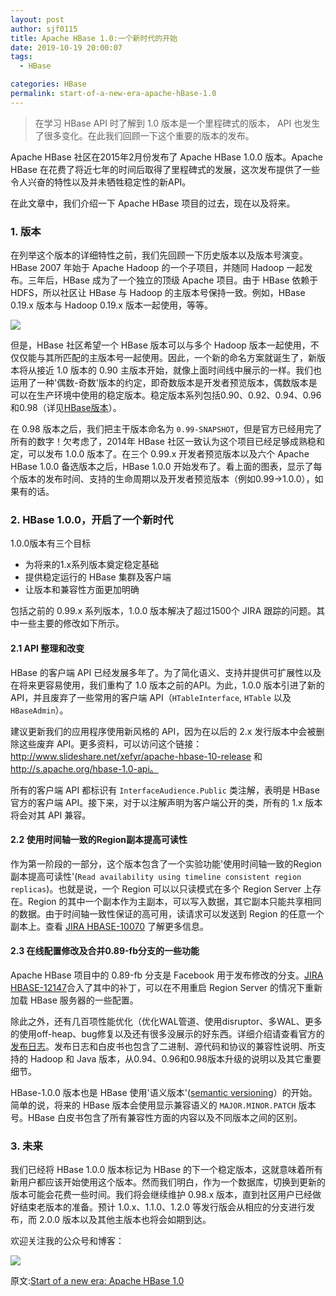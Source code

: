 ```yaml
---
layout: post
author: sjf0115
title: Apache HBase 1.0:一个新时代的开始
date: 2019-10-19 20:00:07
tags:
  - HBase

categories: HBase
permalink: start-of-a-new-era-apache-hBase-1.0
---
```


> 在学习 HBase API 时了解到 1.0 版本是一个里程碑式的版本， API 也发生了很多变化。在此我们回顾一下这个重要的版本的发布。

Apache HBase 社区在2015年2月份发布了 Apache HBase 1.0.0 版本。Apache HBase 在花费了将近七年的时间后取得了里程碑式的发展，这次发布提供了一些令人兴奋的特性以及并未牺牲稳定性的新API。

在此文章中，我们介绍一下 Apache HBase 项目的过去，现在以及将来。

### 1. 版本

在列举这个版本的详细特性之前，我们先回顾一下历史版本以及版本号演变。HBase 2007 年始于 Apache Hadoop 的一个子项目，并随同 Hadoop 一起发布。三年后，HBase 成为了一个独立的顶级 Apache 项目。由于 HBase 依赖于 HDFS，所以社区让 HBase 与 Hadoop 的主版本号保持一致。例如，HBase 0.19.x 版本与 Hadoop 0.19.x 版本一起使用，等等。

![](https://github.com/sjf0115/PubLearnNotes/blob/master/image/HBase/start-of-a-new-era-apache-hBase-1.0.jpeg?raw=true)

但是，HBase 社区希望一个 HBase 版本可以与多个 Hadoop 版本一起使用，不仅仅能与其所匹配的主版本号一起使用。因此，一个新的命名方案就诞生了，新版本将从接近 1.0 版本的 0.90 主版本开始，就像上面时间线中展示的一样。我们也运用了一种'偶数-奇数'版本的约定，即奇数版本是开发者预览版本，偶数版本是可以在生产环境中使用的稳定版本。稳定版本系列包括0.90、0.92、0.94、0.96和0.98（详见[HBase版本](https://hbase.apache.org/book.html#hbase.versioning)）。

在 0.98 版本之后，我们把主干版本命名为 `0.99-SNAPSHOT`，但是官方已经用完了所有的数字！欠考虑了，2014年 HBase 社区一致认为这个项目已经足够成熟稳和定，可以发布 1.0.0 版本了。在三个 0.99.x 开发者预览版本以及六个 Apache HBase 1.0.0 备选版本之后，HBase 1.0.0 开始发布了。看上面的图表，显示了每个版本的发布时间、支持的生命周期以及开发者预览版本（例如0.99->1.0.0），如果有的话。

### 2. HBase 1.0.0，开启了一个新时代

1.0.0版本有三个目标
- 为将来的1.x系列版本奠定稳定基础
- 提供稳定运行的 HBase 集群及客户端
- 让版本和兼容性方面更加明确

包括之前的 0.99.x 系列版本，1.0.0 版本解决了超过1500个 JIRA 跟踪的问题。其中一些主要的修改如下所示。

#### 2.1 API 整理和改变

HBase 的客户端 API 已经发展多年了。为了简化语义、支持并提供可扩展性以及在将来更容易使用，我们重构了 1.0 版本之前的API。为此，1.0.0 版本引进了新的 API，并且废弃了一些常用的客户端 API（`HTableInterface`, `HTable` 以及 `HBaseAdmin`）。

建议更新我们的应用程序使用新风格的 API，因为在以后的 2.x 发行版本中会被删除这些废弃 API。更多资料，可以访问这个链接：http://www.slideshare.net/xefyr/apache-hbase-10-release 和 http://s.apache.org/hbase-1.0-api。

所有的客户端 API 都标识有 `InterfaceAudience.Public` 类注解，表明是 HBase 官方的客户端 API。接下来，对于以注解声明为客户端公开的类，所有的 1.x 版本将会对其 API 兼容。

#### 2.2 使用时间轴一致的Region副本提高可读性

作为第一阶段的一部分，这个版本包含了一个实验功能'使用时间轴一致的Region副本提高可读性'(`Read availability using timeline consistent region replicas`)。也就是说，一个 Region 可以以只读模式在多个 Region Server 上存在。Region 的其中一个副本作为主副本，可以写入数据，其它副本只能共享相同的数据。由于时间轴一致性保证的高可用，读请求可以发送到 Region 的任意一个副本上。查看 [JIRA HBASE-10070](https://issues.apache.org/jira/browse/HBASE-10070) 了解更多信息。

#### 2.3 在线配置修改及合并0.89-fb分支的一些功能

Apache HBase 项目中的 0.89-fb 分支是 Facebook 用于发布修改的分支。[JIRA HBASE-12147](https://issues.apache.org/jira/browse/HBASE-12147)合入了其中的补丁，可以在不用重启 Region Server 的情况下重新加载 HBase 服务器的一些配置。

除此之外，还有几百项性能优化（优化WAL管道、使用disruptor、多WAL、更多的使用off-heap、bug修复以及还有很多没展示的好东西。详细介绍请查看官方的[发布日志](http://markmail.org/message/u43qluenc7soxloe)。发布日志和白皮书也包含了二进制、源代码和协议的兼容性说明、所支持的 Hadoop 和 Java 版本，从0.94、0.96和0.98版本升级的说明以及其它重要细节。

HBase-1.0.0 版本也是 HBase 使用'语义版本'([semantic versioning](http://semver.org/)）的开始。简单的说，将来的 HBase 版本会使用显示兼容语义的 `MAJOR.MINOR.PATCH` 版本号。HBase 白皮书包含了所有兼容性方面的内容以及不同版本之间的区别。

### 3. 未来

我们已经将 HBase 1.0.0 版本标记为 HBase 的下一个稳定版本，这就意味着所有新用户都应该开始使用这个版本。然而我们明白，作为一个数据库，切换到更新的版本可能会花费一些时间。我们将会继续维护 0.98.x 版本，直到社区用户已经做好结束老版本的准备。预计 1.0.x、1.1.0、1.2.0 等发行版会从相应的分支进行发布，而 2.0.0 版本以及其他主版本也将会如期到达。

欢迎关注我的公众号和博客：

![](https://github.com/sjf0115/PubLearnNotes/blob/master/image/Other/smartsi.jpg?raw=true)

原文:[Start of a new era: Apache HBase 1.0](https://blogs.apache.org/hbase/entry/start_of_a_new_era)
